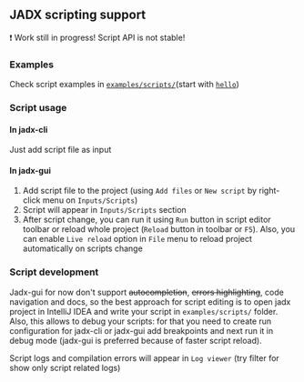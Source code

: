 ## JADX scripting support

:exclamation: Work still in progress! Script API is not stable!

### Examples

Check script examples in [`examples/scripts/`](https://github.com/skylot/jadx/tree/master/jadx-plugins/jadx-script/examples/scripts)(start with [`hello`](https://github.com/skylot/jadx/blob/master/jadx-plugins/jadx-script/examples/scripts/hello.jadx.kts))

### Script usage

#### In jadx-cli

Just add script file as input

#### In jadx-gui

1. Add script file to the project (using `Add files` or `New script` by right-click menu on `Inputs/Scripts`)
2. Script will appear in `Inputs/Scripts` section
3. After script change, you can run it using `Run` button in script editor toolbar or reload whole project (`Reload` button in toolbar or `F5`).
   Also, you can enable `Live reload` option in `File` menu to reload project automatically on scripts change

### Script development

Jadx-gui for now don't support ~~autocompletion~~, ~~errors highlighting~~, code navigation and docs,
so the best approach for script editing is to open jadx project in IntelliJ IDEA and write your script in `examples/scripts/` folder.
Also, this allows to debug your scripts: for that you need to create run configuration for jadx-cli or jadx-gui
add breakpoints and next run it in debug mode (jadx-gui is preferred because of faster script reload).

Script logs and compilation errors will appear in `Log viewer` (try filter for show only script related logs)
